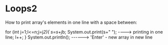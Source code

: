 # Loops2

How to print array's elements in one line with a space between:


for (int j=1;l<=n;j=j*2){
            s=s+j*b;
            System.out.print(s+" ");  ----> printing in one line;
            l++;
            }
            System.out.println(); ------> 'Enter' - new array in new line
